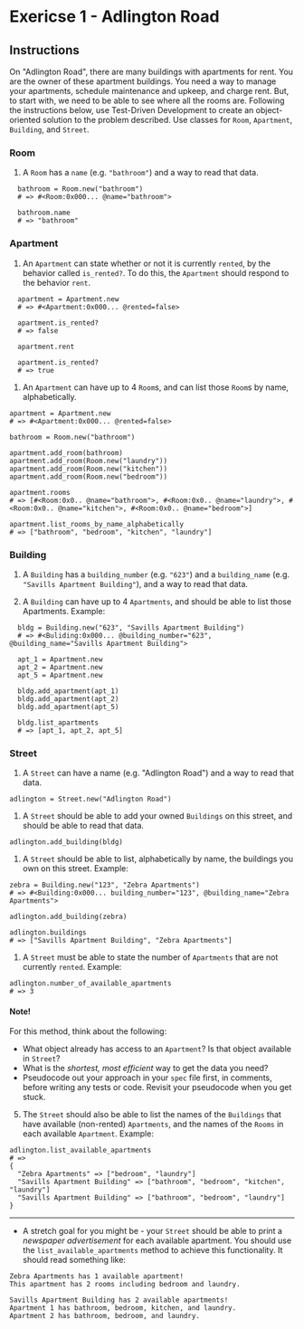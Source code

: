 # Exericse 1 - Adlington Road

## Instructions
On "Adlington Road", there are many buildings with apartments for rent. You are the owner of these apartment buildings. You need a way to manage your apartments, schedule maintenance and upkeep, and charge rent. But, to start with, we need to be able to see where all the rooms are.
Following the instructions below, use Test-Driven Development to create an object-oriented solution to the problem described. Use classes for `Room`, `Apartment`, `Building`, and `Street`.


### Room

1. A `Room` has a `name` (e.g. `"bathroom"`) and a way to read that data.
```
  bathroom = Room.new("bathroom")
  # => #<Room:0x000... @name="bathroom">

  bathroom.name
  # => "bathroom"
```


### Apartment

1. An `Apartment` can state whether or not it is currently `rented`, by the behavior called `is_rented?`. To do this, the `Apartment` should respond to the behavior `rent`.
```
  apartment = Apartment.new
  # => #<Apartment:0x000... @rented=false>

  apartment.is_rented?
  # => false

  apartment.rent

  apartment.is_rented?
  # => true
```

1. An `Apartment` can have up to 4 `Room`s, and can list those `Room`s by name, alphabetically.
  ```
  apartment = Apartment.new
  # => #<Apartment:0x000... @rented=false>

  bathroom = Room.new("bathroom")

  apartment.add_room(bathroom)
  apartment.add_room(Room.new("laundry"))
  apartment.add_room(Room.new("kitchen"))
  apartment.add_room(Room.new("bedroom"))

  apartment.rooms
  # => [#<Room:0x0.. @name="bathroom">, #<Room:0x0.. @name="laundry">, #<Room:0x0.. @name="kitchen">, #<Room:0x0.. @name="bedroom">]

  apartment.list_rooms_by_name_alphabetically
  # => ["bathroom", "bedroom", "kitchen", "laundry"]
  ```


### Building

1. A `Building` has a `building_number` (e.g. `"623"`) and a `building_name` (e.g. `"Savills Apartment Building"`), and a way to read that data.

1. A `Building` can have up to 4 `Apartments`, and should be able to list those Apartments.
Example:
```
  bldg = Building.new("623", "Savills Apartment Building")
  # => #<Buliding:0x000... @building_number="623", @building_name="Savills Apartment Building">

  apt_1 = Apartment.new
  apt_2 = Apartment.new
  apt_5 = Apartment.new

  bldg.add_apartment(apt_1)
  bldg.add_apartment(apt_2)
  bldg.add_apartment(apt_5)

  bldg.list_apartments
  # => [apt_1, apt_2, apt_5]
```


### Street
1. A `Street` can have a name (e.g. "Adlington Road") and a way to read that data.

  ```
  adlington = Street.new("Adlington Road")

  ```

1. A `Street` should be able to add your owned  `Buildings` on this street, and should be able to read that data.

  ```
  adlington.add_building(bldg)

  ```

1. A `Street` should be able to list, alphabetically by name, the buildings you own on this street.
Example:
  ```
  zebra = Building.new("123", "Zebra Apartments")
  # => #<Building:0x000... building_number="123", @building_name="Zebra Apartments">

  adlington.add_building(zebra)

  adlington.buildings
  # => ["Savills Apartment Building", "Zebra Apartments"]
  ```

1. A `Street` must be able to state the number of `Apartments` that are not currently `rented`.
Example:
  ```
  adlington.number_of_available_apartments
  # => 3
  ```

  #### Note!
  For this method, think about the following:
  - What object already has access to an `Apartment`?
    Is that object available in `Street`?
  - What is the _shortest, most efficient_ way to get the data you need?
  - Pseudocode out your approach in your `spec` file first, in comments, before writing any tests or code. Revisit your pseudocode when you get stuck.


5.  The `Street` should also be able to list the names of the `Buildings` that have available (non-rented) `Apartments`, and the names of the `Rooms` in each available `Apartment`.
Example:
```
adlington.list_available_apartments
# =>
{
  "Zebra Apartments" => ["bedroom", "laundry"]
  "Savills Apartment Building" => ["bathroom", "bedroom", "kitchen", "laundry"]
  "Savills Apartment Building" => ["bathroom", "bedroom", "laundry"]
}
```

-------

* A stretch goal for you might be - your `Street` should be able to print a _newspaper advertisement_ for each available apartment. You should use the `list_available_apartments` method to achieve this functionality.
It should read something like:

```
Zebra Apartments has 1 available apartment!
This apartment has 2 rooms including bedroom and laundry.
```

```
Savills Apartment Building has 2 available apartments!
Apartment 1 has bathroom, bedroom, kitchen, and laundry.
Apartment 2 has bathroom, bedroom, and laundry.
```